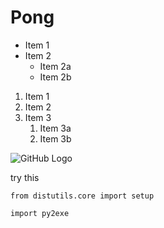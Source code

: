 # Pong


* Item 1
* Item 2
  * Item 2a
  * Item 2b
  
1. Item 1
1. Item 2
1. Item 3
   1. Item 3a
   1. Item 3b
   
![GitHub Logo](https://media.wired.com/photos/598e35994ab8482c0d6946e0/master/w_582,c_limit/phonepicutres-TA.jpg)


try this

`from distutils.core import setup`

`import py2exe`
